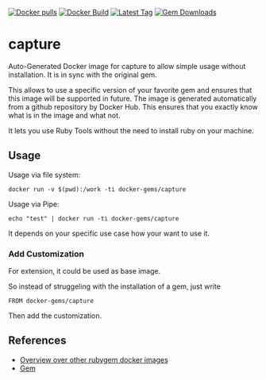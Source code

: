 [![Docker pulls](https://img.shields.io/docker/pulls/rubygem/capture.svg)](https://hub.docker.com/r/rubygem/capture/)
[![Docker Build](https://img.shields.io/docker/automated/rubygem/capture.svg)](https://hub.docker.com/r/rubygem/capture/)
[![Latest Tag](https://img.shields.io/github/tag/docker-rubygem/capture.svg)](https://hub.docker.com/r/rubygem/capture/)
[![Gem Downloads](https://img.shields.io/gem/dt/capture.svg)](https://rubygems.org/gems/capture/)
# capture

Auto-Generated Docker image for capture to allow simple usage without installation.
It is in sync with the original gem.

This allows to use a specific version of your favorite gem and ensures that this image will be supported in future.
The image is generated automatically from a github repository by Docker Hub.
This ensures that you exactly know what is in the image and what not.

It lets you use Ruby Tools without the need to install ruby on your machine.

## Usage

Usage via file system:

`docker run -v $(pwd):/work -ti docker-gems/capture`

Usage via Pipe:

`echo "test" | docker run -ti docker-gems/capture`

It depends on your specific use case how your want to use it.

### Add Customization

For extension, it could be used as base image.

So instead of struggeling with the installation of a gem, just write

`FROM docker-gems/capture`

Then add the customization.

## References

 - [Overview over other rubygem docker images](https://github.com/thinkbot/docker-rubygem)
 - [Gem](https://rubygems.org/gems/capture/)
